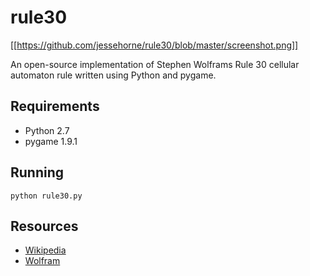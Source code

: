 rule30
======

[[https://github.com/jessehorne/rule30/blob/master/screenshot.png]]

An open-source implementation of Stephen Wolframs Rule 30 cellular automaton rule written using Python and pygame.

## Requirements
* Python 2.7
* pygame 1.9.1

## Running
```
python rule30.py
```

## Resources
* [Wikipedia](https://en.wikipedia.org/wiki/Rule_30)
* [Wolfram](http://mathworld.wolfram.com/Rule30.html)
